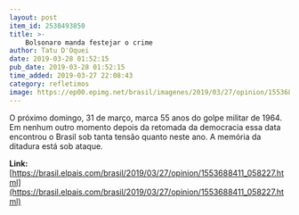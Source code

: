 ```yaml
---
layout: post
item_id: 2538493850
title: >-
    Bolsonaro manda festejar o crime
author: Tatu D'Oquei
date: 2019-03-28 01:52:15
pub_date: 2019-03-28 01:52:15
time_added: 2019-03-27 22:08:43
category: refletimos
image: https://ep00.epimg.net/brasil/imagenes/2019/03/27/opinion/1553688411_058227_1553697485_rrss_normal.jpg
---
```


O próximo domingo, 31 de março, marca 55 anos do golpe militar de 1964. Em nenhum outro momento depois da retomada da democracia essa data encontrou o Brasil sob tanta tensão quanto neste ano. A memória da ditadura está sob ataque.

**Link:** [https://brasil.elpais.com/brasil/2019/03/27/opinion/1553688411_058227.html](https://brasil.elpais.com/brasil/2019/03/27/opinion/1553688411_058227.html)

